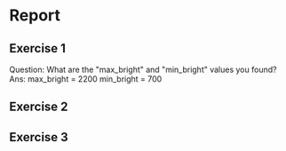 # Report
## Exercise 1
Question: What are the "max_bright" and "min_bright" values you found?
Ans: max_bright = 2200
     min_bright = 700

## Exercise 2

## Exercise 3

